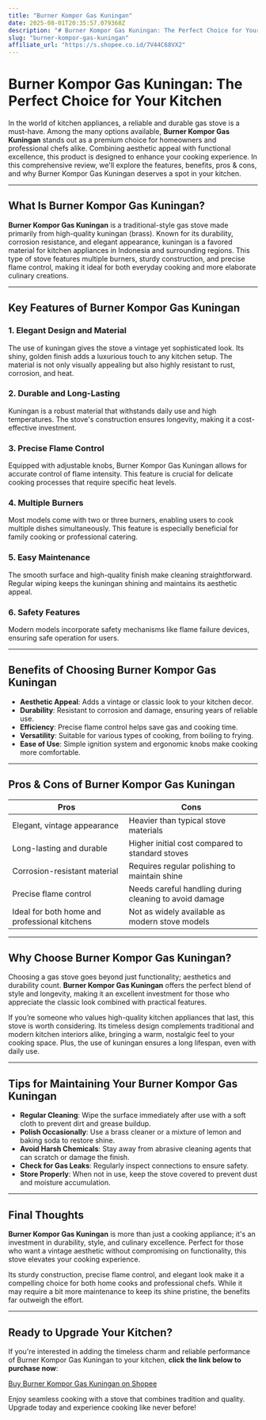 ```yaml
---
title: "Burner Kompor Gas Kuningan"
date: 2025-08-01T20:35:57.079368Z
description: "# Burner Kompor Gas Kuningan: The Perfect Choice for Your Kitchen..."
slug: "burner-kompor-gas-kuningan"
affiliate_url: "https://s.shopee.co.id/7V44C68VX2"
---
```

# Burner Kompor Gas Kuningan: The Perfect Choice for Your Kitchen

In the world of kitchen appliances, a reliable and durable gas stove is a must-have. Among the many options available, **Burner Kompor Gas Kuningan** stands out as a premium choice for homeowners and professional chefs alike. Combining aesthetic appeal with functional excellence, this product is designed to enhance your cooking experience. In this comprehensive review, we'll explore the features, benefits, pros & cons, and why Burner Kompor Gas Kuningan deserves a spot in your kitchen.

---

## What Is Burner Kompor Gas Kuningan?

**Burner Kompor Gas Kuningan** is a traditional-style gas stove made primarily from high-quality kuningan (brass). Known for its durability, corrosion resistance, and elegant appearance, kuningan is a favored material for kitchen appliances in Indonesia and surrounding regions. This type of stove features multiple burners, sturdy construction, and precise flame control, making it ideal for both everyday cooking and more elaborate culinary creations.

---

## Key Features of Burner Kompor Gas Kuningan

### 1. Elegant Design and Material
The use of kuningan gives the stove a vintage yet sophisticated look. Its shiny, golden finish adds a luxurious touch to any kitchen setup. The material is not only visually appealing but also highly resistant to rust, corrosion, and heat.

### 2. Durable and Long-Lasting
Kuningan is a robust material that withstands daily use and high temperatures. The stove's construction ensures longevity, making it a cost-effective investment.

### 3. Precise Flame Control
Equipped with adjustable knobs, Burner Kompor Gas Kuningan allows for accurate control of flame intensity. This feature is crucial for delicate cooking processes that require specific heat levels.

### 4. Multiple Burners
Most models come with two or three burners, enabling users to cook multiple dishes simultaneously. This feature is especially beneficial for family cooking or professional catering.

### 5. Easy Maintenance
The smooth surface and high-quality finish make cleaning straightforward. Regular wiping keeps the kuningan shining and maintains its aesthetic appeal.

### 6. Safety Features
Modern models incorporate safety mechanisms like flame failure devices, ensuring safe operation for users.

---

## Benefits of Choosing Burner Kompor Gas Kuningan

- **Aesthetic Appeal**: Adds a vintage or classic look to your kitchen decor.
- **Durability**: Resistant to corrosion and damage, ensuring years of reliable use.
- **Efficiency**: Precise flame control helps save gas and cooking time.
- **Versatility**: Suitable for various types of cooking, from boiling to frying.
- **Ease of Use**: Simple ignition system and ergonomic knobs make cooking more comfortable.

---

## Pros & Cons of Burner Kompor Gas Kuningan

| **Pros** | **Cons** |
|------------|------------|
| Elegant, vintage appearance | Heavier than typical stove materials |
| Long-lasting and durable | Higher initial cost compared to standard stoves |
| Corrosion-resistant material | Requires regular polishing to maintain shine |
| Precise flame control | Needs careful handling during cleaning to avoid damage |
| Ideal for both home and professional kitchens | Not as widely available as modern stove models |

---

## Why Choose Burner Kompor Gas Kuningan?

Choosing a gas stove goes beyond just functionality; aesthetics and durability count. **Burner Kompor Gas Kuningan** offers the perfect blend of style and longevity, making it an excellent investment for those who appreciate the classic look combined with practical features.

If you’re someone who values high-quality kitchen appliances that last, this stove is worth considering. Its timeless design complements traditional and modern kitchen interiors alike, bringing a warm, nostalgic feel to your cooking space. Plus, the use of kuningan ensures a long lifespan, even with daily use.

---

## Tips for Maintaining Your Burner Kompor Gas Kuningan

- **Regular Cleaning**: Wipe the surface immediately after use with a soft cloth to prevent dirt and grease buildup.
- **Polish Occasionally**: Use a brass cleaner or a mixture of lemon and baking soda to restore shine.
- **Avoid Harsh Chemicals**: Stay away from abrasive cleaning agents that can scratch or damage the finish.
- **Check for Gas Leaks**: Regularly inspect connections to ensure safety.
- **Store Properly**: When not in use, keep the stove covered to prevent dust and moisture accumulation.

---

## Final Thoughts

**Burner Kompor Gas Kuningan** is more than just a cooking appliance; it's an investment in durability, style, and culinary excellence. Perfect for those who want a vintage aesthetic without compromising on functionality, this stove elevates your cooking experience.

Its sturdy construction, precise flame control, and elegant look make it a compelling choice for both home cooks and professional chefs. While it may require a bit more maintenance to keep its shine pristine, the benefits far outweigh the effort.

---

## Ready to Upgrade Your Kitchen?

If you're interested in adding the timeless charm and reliable performance of Burner Kompor Gas Kuningan to your kitchen, **click the link below to purchase now**:

[Buy Burner Kompor Gas Kuningan on Shopee](https://s.shopee.co.id/7V44C68VX2)

Enjoy seamless cooking with a stove that combines tradition and quality. Upgrade today and experience cooking like never before!